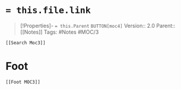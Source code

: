 # `= this.file.link` 
>[!Properties]- `= this.Parent` `BUTTON[moc4]`
>Version:: 2.0
>Parent:: [[Notes]]
> Tags: #Notes #MOC/3
```meta-bind-embed
[[Search Moc3]]
```







# Foot
```meta-bind-embed
[[Foot MOC3]]
```